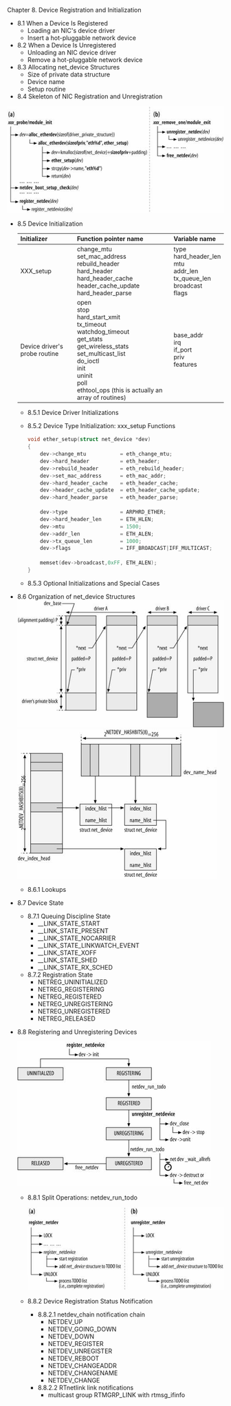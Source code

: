 Chapter 8. Device Registration and Initialization

 - 8.1 When a Device Is Registered
    - Loading an NIC's device driver
    - Insert a hot-pluggable network device
 - 8.2 When a Device Is Unregistered
    - Unloading an NIC device driver
    - Remove a hot-pluggable network device
 - 8.3 Allocating net_device Structures
    - Size of private data structure
    - Device name
    - Setup routine
 - 8.4 Skeleton of NIC Registration and Unregistration

![understandlni_0801](./pic/understandlni_0801.jpg "Figure 8-1. (a) Device registration model; (b) device unregistration model")

* 8.5 Device Initialization

  | Initializer                   | Function pointer name                                        | Variable name                                                |
  | ----------------------------- | ------------------------------------------------------------ | ------------------------------------------------------------ |
  | XXX_setup                     | change_mtu<br />set_mac_address<br />rebuild_header<br />hard_header<br />hard_header_cache<br />header_cache_update<br />hard_header_parse | type<br />hard_header_len<br />mtu<br />addr_len<br />tx_queue_len<br />broadcast<br />flags |
  | Device driver's probe routine | open<br />stop<br />hard_start_xmit<br />tx_timeout<br />watchdog_timeout<br />get_stats<br />get_wireless_stats<br />set_multicast_list<br />do_ioctl<br />init<br />uninit<br />poll<br />ethtool_ops (this is actually an array of routines) | base_addr<br />irq<br />if_port<br />priv<br />features      |

  * 8.5.1 Device Driver Initializations

  * 8.5.2 Device Type Initialization: xxx_setup Functions

    ```c
    void ether_setup(struct net_device *dev)
    {
        dev->change_mtu           = eth_change_mtu;
        dev->hard_header          = eth_header;
        dev->rebuild_header       = eth_rebuild_header;
        dev->set_mac_address      = eth_mac_addr;
        dev->hard_header_cache    = eth_header_cache;
        dev->header_cache_update  = eth_header_cache_update;
        dev->hard_header_parse    = eth_header_parse;
    
        dev->type                 = ARPHRD_ETHER;
        dev->hard_header_len      = ETH_HLEN;
        dev->mtu                  = 1500;
        dev->addr_len             = ETH_ALEN;
        dev->tx_queue_len         = 1000;
        dev->flags                = IFF_BROADCAST|IFF_MULTICAST;
    
        memset(dev->broadcast,0xFF, ETH_ALEN);
    }
    ```

  * 8.5.3 Optional Initializations and Special Cases

* 8.6 Organization of net_device Structures
  ![understandlni_0802](./pic/understandlni_0802.jpg)
  ![understandlni_0803](./pic/understandlni_0803.jpg)

  * 8.6.1 Lookups

* 8.7 Device State

  * 8.7.1 Queuing Discipline State
    * \_\_LINK_STATE_START
    * \_\_LINK_STATE_PRESENT
    * \_\_LINK_STATE_NOCARRIER
    * \_\_LINK_STATE_LINKWATCH_EVENT
    * \_\_LINK_STATE_XOFF
    * \_\_LINK_STATE_SHED
    * \_\_LINK_STATE_RX_SCHED
  * 8.7.2 Registration State
    * NETREG_UNINITIALIZED
    * NETREG_REGISTERING
    * NETREG_REGISTERED
    * NETREG_UNREGISTERING
    * NETREG_UNREGISTERED
    * NETREG_RELEASED

* 8.8 Registering and Unregistering Devices

  ![understandlni_0804](./pic/understandlni_0804.jpg)

  * 8.8.1 Split Operations: netdev_run_todo

    ![understandlni_0805](./pic/understandlni_0805.jpg)

  * 8.8.2 Device Registration Status Notification

    * 8.8.2.1 netdev_chain notification chain
      * NETDEV_UP
      * NETDEV_GOING_DOWN
      * NETDEV_DOWN
      * NETDEV_REGISTER
      * NETDEV_UNREGISTER
      * NETDEV_REBOOT
      * NETDEV_CHANGEADDR
      * NETDEV_CHANGENAME
      * NETDEV_CHANGE
    * 8.8.2.2 RTnetlink link notifications
      * multicast group RTMGRP_LINK with rtmsg_ifinfo
